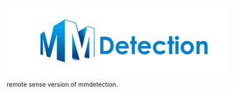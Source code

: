 <div align="center">
  <img src="resources/mmdet-logo.png" width="600"/>
</div>

remote sense version of mmdetection.